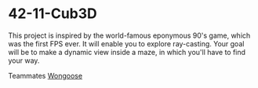 # 42-11-Cub3D

This project is inspired by the world-famous eponymous 90's game, which was the first FPS ever. It will enable you to explore ray-casting. Your goal will be to make a dynamic view inside a maze, in which you'll have to find your way.

Teammates 
      <a href="https://github.com/Wongoose">Wongoose</a>
